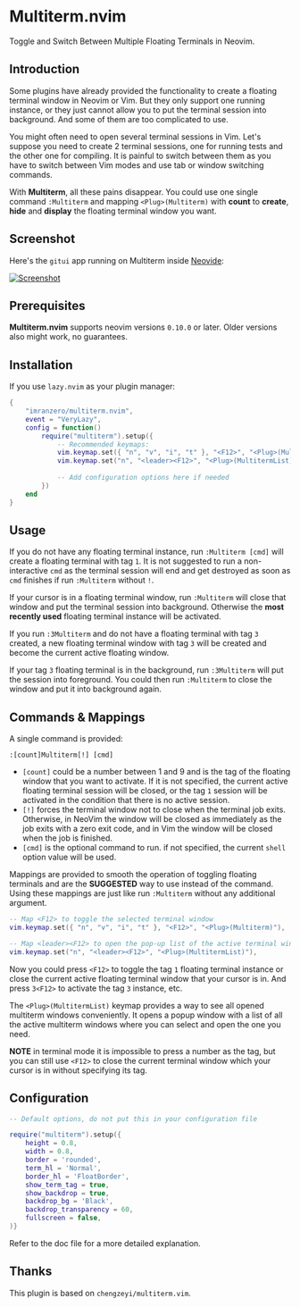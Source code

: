 
# Multiterm.nvim

Toggle and Switch Between Multiple Floating Terminals in Neovim.

## Introduction

Some plugins have already provided the functionality to create a floating terminal window in Neovim or Vim. But they only support one running instance, or they just cannot allow you to put the terminal session into background. And some of them are too complicated to use.

You might often need to open several terminal sessions in Vim. Let's suppose you need to create 2 terminal sessions, one for running tests and the other one for compiling. It is painful to switch between them as you have to switch between Vim modes and use tab or window switching commands.

With **Multiterm**, all these pains disappear. You could use one single command `:Multiterm` and mapping `<Plug>(Multiterm)` with **count** to **create**, **hide** and **display** the floating terminal window you want.

## Screenshot

Here's the `gitui` app running on Multiterm inside [Neovide](https://neovide.dev/):

[![Screenshot](https://i.postimg.cc/sXKHTwBB/gitui-in-multiterm.png)](https://postimg.cc/PppMxbQh)

## Prerequisites

**Multiterm.nvim** supports neovim versions `0.10.0` or later. Older versions also might work, no guarantees.

## Installation

If you use `lazy.nvim` as your plugin manager:

```lua
{
    "imranzero/multiterm.nvim",
    event = "VeryLazy",
    config = function()
        require("multiterm").setup({
            -- Recommended keymaps:
            vim.keymap.set({ "n", "v", "i", "t" }, "<F12>", "<Plug>(Multiterm)"),
            vim.keymap.set("n", "<leader><F12>", "<Plug>(MultitermList)"),
    
            -- Add configuration options here if needed
        })
    end
}
```

## Usage

If you do not have any floating terminal instance, run `:Multiterm [cmd]` will create a floating terminal with tag `1`. It is not suggested to run a non-interactive `cmd` as the terminal session will end and get destroyed as soon as `cmd` finishes if run `:Multiterm` without `!`.

If your cursor is in a floating terminal window, run `:Multiterm` will close that window and put the terminal session into background. Otherwise the **most recently used** floating terminal instance will be activated.

If you run `:3Multiterm` and do not have a floating terminal with tag `3` created, a new floating terminal window with tag `3` will be created and become the current active floating window.

If your tag `3` floating terminal is in the background, run `:3Multiterm` will put the session into foreground. You could then run `:Multiterm` to close the window and put it into background again.

## Commands & Mappings

A single command is provided:

```viml
:[count]Multiterm[!] [cmd]
```

- `[count]` could be a number between 1 and 9 and is the tag of the floating window that you want to activate. If it is not specified, the current active floating terminal session will be closed, or the tag `1` session will be activated in the condition that there is no active session.
- `[!]` forces the terminal window not to close when the terminal job exits. Otherwise, in NeoVim the window will be closed as immediately as the job exits with a zero exit code, and in Vim the window will be closed when the job is finished.
- `[cmd]` is the optional command to run. if not specified, the current `shell` option value will be used.

Mappings are provided to smooth the operation of toggling floating terminals and are the **SUGGESTED** way to use instead of the command. Using these mappings are just like run `:Multiterm` without any additional argument.

```lua
-- Map <F12> to toggle the selected terminal window
vim.keymap.set({ "n", "v", "i", "t" }, "<F12>", "<Plug>(Multiterm)"),

-- Map <leader><F12> to open the pop-up list of the active terminal windows
vim.keymap.set("n", "<leader><F12>", "<Plug>(MultitermList)"),
```

Now you could press `<F12>` to toggle the tag `1` floating terminal instance or close the current active floating terminal window that your cursor is in. And press `3<F12>` to activate the tag `3` instance, etc.

The `<Plug>(MultitermList)` keymap provides a way to see all opened multiterm windows conveniently. It opens a popup window with a list of all the active multiterm windows where you can select and open the one you need.

**NOTE** in terminal mode it is impossible to press a number as the tag, but you can still use `<F12>` to close the current terminal window which your cursor is in without specifying its tag.

## Configuration

```lua
-- Default options, do not put this in your configuration file

require("multiterm").setup({
    height = 0.8,
    width = 0.8,
    border = 'rounded',
    term_hl = 'Normal',
    border_hl = 'FloatBorder',
    show_term_tag = true,
    show_backdrop = true,
    backdrop_bg = 'Black',
    backdrop_transparency = 60,
    fullscreen = false,
)}
```

Refer to the doc file for a more detailed explanation.

## Thanks

This plugin is based on `chengzeyi/multiterm.vim`.
